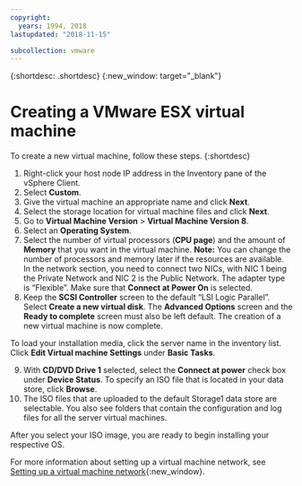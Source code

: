 ```yaml
---
copyright:
  years: 1994, 2018
lastupdated: "2018-11-15"

subcollection: vmware
---
```


{:shortdesc: .shortdesc}
{:new_window: target="_blank"}


# Creating a VMware ESX virtual machine

To create a new virtual machine, follow these steps.
{:shortdesc}

1. Right-click your host node IP address in the Inventory pane of the vSphere Client.
2. Select **Custom**.
3. Give the virtual machine an appropriate name and click **Next**.
4. Select the storage location for virtual machine files and click **Next**.
5. Go to **Virtual Machine Version** > **Virtual Machine Version 8**.
6. Select an **Operating System**.
7. Select the number of virtual processors (**CPU page**) and the amount of **Memory** that you want in the virtual machine. **Note:** You can change the number of processors and memory later if the resources are available. 
In the network section, you need to connect two NICs, with NIC 1 being the Private Network and NIC 2 is the Public Network. The adapter type is “Flexible”. Make sure that **Connect at Power On** is selected.
8. Keep the **SCSI Controller** screen to the default “LSI Logic Parallel”. Select **Create a new virtual disk**. The **Advanced Options** screen and the **Ready to complete** screen must also be left default. The creation of a new virtual machine is now complete. 

To load your installation media, click the server name in the inventory list. Click **Edit Virtual machine Settings** under **Basic Tasks**.

9. With **CD/DVD Drive 1** selected, select the **Connect at power** check box under **Device Status**. To specify an ISO file that is located in your data store, click **Browse**.
10. The ISO files that are uploaded to the default Storage1 data store are selectable. You also see folders that contain the configuration and log files for all the server virtual machines.

After you select your ISO image, you are ready to begin installing your respective OS.

For more information about setting up a virtual machine network, see [Setting up a virtual machine network](/docs/infrastructure/virtualization?topic=Virtualization-setting-up-a-virtual-machine-network){:new_window}.
